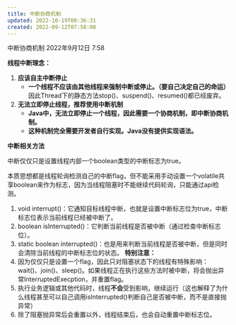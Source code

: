 ```yaml
---
title: 中断协商机制
updated: 2022-10-19T08:36:31
created: 2022-09-12T07:58:00
---
```


中断协商机制
2022年9月12日
7:58

**线程中断理念：**
1.  **应该自主中断停止**
    - **一个线程不应该由其他线程来强制中断或停止。（要自己决定自己的命运）**
因此Thread下的静态方法stop()、suspend()、resumed()都已经废弃。
1.  **无法立即停止线程，推荐使用中断机制**
    - **Java中，无法立即停止一个线程，因此需要一个协商机制，即中断协商机制。**
    - **这种机制完全需要开发者自行实现。Java没有提供实现语法。**

**中断相关方法**

中断仅仅只是设置线程内部一个boolean类型的中断标志为true。

本质思想都是线程轮询检测自己的中断flag，但不能采用手动设置一个volatile共享boolean来作为标志，因为当线程阻塞时不能继续代码轮询，只能通过api检测。
1.  void interrupt()：它通知目标线程中断，也就是设置中断标志位为true，中断标志位表示当前线程已经被中断了。
2.  boolean isInterrupted()：它判断当前线程是否被中断（通过检查中断标志位）。
3.  static boolean interrupted()：也是用来判断当前线程是否被中断，但是同时会清除当前线程的中断标志位的状态。
**特别注意：**
1.  因为仅仅只是设置一个flag，因此只对阻塞状态下的线程有特殊影响：wait()、join()、sleep()。如果线程正在执行这些方法时被中断，将会抛出异常InterruptedExecption，并重置flag。
2.  执行业务逻辑或其他代码时，线程**不会**受到影响，继续运行（这也解释了为什么线程甚至可以自己调用isInterrupted()判断自己是否被中断，而不是直接抛异常）
3.  除了阻塞抛异常后会重置以外，线程结束后，也会自动重置中断标志位。
